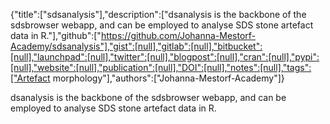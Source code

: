 {"title":["sdsanalysis"],"description":["dsanalysis is the backbone of the sdsbrowser webapp, and can be employed to analyse SDS stone artefact data in R."],"github":["https://github.com/Johanna-Mestorf-Academy/sdsanalysis"],"gist":[null],"gitlab":[null],"bitbucket":[null],"launchpad":[null],"twitter":[null],"blogpost":[null],"cran":[null],"pypi":[null],"website":[null],"publication":[null],"DOI":[null],"notes":[null],"tags":["Artefact morphology"],"authors":["Johanna-Mestorf-Academy"]}

dsanalysis is the backbone of the sdsbrowser webapp, and can be employed to analyse SDS stone artefact data in R.